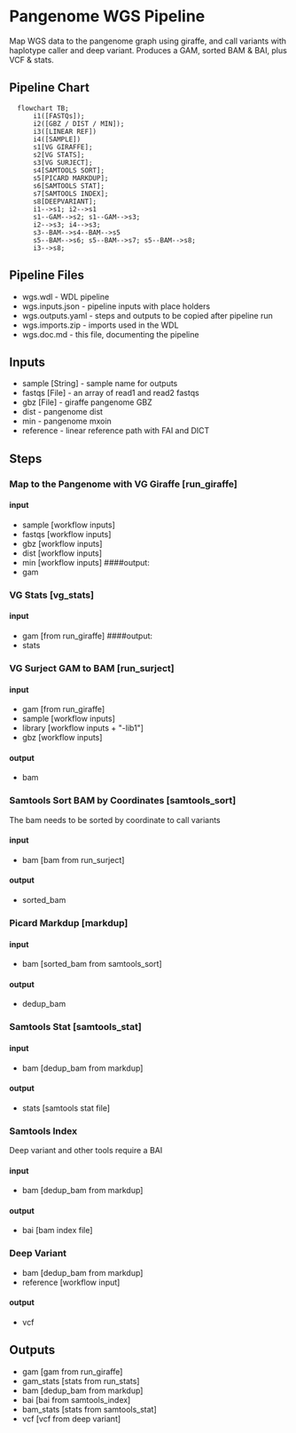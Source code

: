 # Pangenome WGS Pipeline

Map WGS data to the pangenome graph using giraffe, and call variants with haplotype caller and deep variant. Produces a GAM, sorted BAM & BAI, plus VCF & stats.

## Pipeline Chart
```mermaid
  flowchart TB;
      i1([FASTQs]);
      i2([GBZ / DIST / MIN]);
      i3([LINEAR REF])
      i4([SAMPLE])
      s1[VG GIRAFFE];
      s2[VG STATS];
      s3[VG SURJECT];
      s4[SAMTOOLS SORT];
      s5[PICARD MARKDUP];
      s6[SAMTOOLS STAT];
      s7[SAMTOOLS INDEX];
      s8[DEEPVARIANT];
      i1-->s1; i2-->s1
      s1--GAM-->s2; s1--GAM-->s3;
      i2-->s3; i4-->s3;
      s3--BAM-->s4--BAM-->s5
      s5--BAM-->s6; s5--BAM-->s7; s5--BAM-->s8;
      i3-->s8;
```
## Pipeline Files
* wgs.wdl          - WDL pipeline
* wgs.inputs.json  - pipeline inputs with place holders
* wgs.outputs.yaml - steps and outputs to be copied after pipeline run
* wgs.imports.zip  - imports used in the WDL
* wgs.doc.md       - this file, documenting the pipeline

## Inputs
* sample [String] - sample name for outputs
* fastqs [File] - an array of read1 and read2 fastqs
* gbz [File] - giraffe pangenome GBZ
* dist - pangenome dist
* min - pangenome mxoin
* reference - linear reference path with FAI and DICT

## Steps
### Map to the Pangenome with VG Giraffe [run_giraffe]
#### input

* sample [workflow inputs]
* fastqs [workflow inputs]
* gbz [workflow inputs]
* dist [workflow inputs]
* min [workflow inputs]
####output:
* gam

### VG Stats [vg_stats]
#### input
* gam [from run_giraffe]
####output:
* stats

### VG Surject GAM to BAM [run_surject]
#### input
* gam [from run_giraffe]
* sample [workflow inputs]
* library [workflow inputs + "-lib1"]
* gbz [workflow inputs]
#### output
* bam

### Samtools Sort BAM by Coordinates [samtools_sort]
The bam needs to be sorted by coordinate to call variants
#### input
* bam [bam from run_surject]
#### output
* sorted_bam

### Picard Markdup [markdup]
#### input
* bam [sorted_bam from samtools_sort]
#### output
* dedup_bam

### Samtools Stat [samtools_stat]
#### input
* bam [dedup_bam from markdup]
#### output
* stats [samtools stat file]

### Samtools Index
Deep variant and other tools require a BAI
#### input
* bam [dedup_bam from markdup]
#### output
* bai [bam index file]

### Deep Variant
* bam [dedup_bam from markdup]
* reference [workflow input]
#### output
* vcf

## Outputs
* gam [gam from run_giraffe]
* gam_stats [stats from run_stats]
* bam [dedup_bam from markdup]
* bai [bai from samtools_index]
* bam_stats [stats from samtools_stat]
* vcf [vcf from deep variant]
